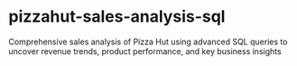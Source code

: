 # pizzahut-sales-analysis-sql
Comprehensive sales analysis of Pizza Hut using advanced SQL queries to uncover revenue trends, product performance, and key business insights
